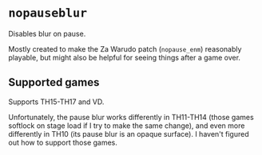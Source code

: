 # `nopauseblur`

Disables blur on pause.

Mostly created to make the Za Warudo patch (`nopause_enm`) reasonably playable, but might also be helpful for seeing things after a game over.

## Supported games

Supports TH15-TH17 and VD.

Unfortunately, the pause blur works differently in TH11-TH14 (those games softlock on stage load if I try to make the same change), and even more differently in TH10 (its pause blur is an opaque surface).  I haven't figured out how to support those games.
